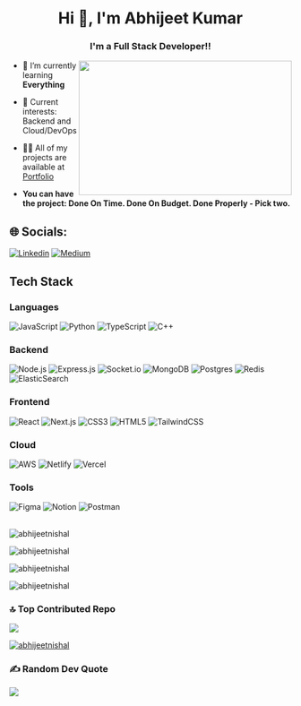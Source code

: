 <!-- ![logo]() -->

<h1 align="center">Hi 👋, I'm Abhijeet Kumar</h1>
<h3 align="center">I'm a Full Stack Developer!!</h3>

<p align="left"> <img align="right" width="380" height="240" src="https://cdn.dribbble.com/users/2131993/screenshots/4948736/thoughtworks-gif_dribbble.gif" /> </p>


- 🌱 I’m currently learning **Everything**

- 📖 Current interests: Backend and Cloud/DevOps

- 👨‍💻 All of my projects are available at [Portfolio](https://abhijeetportfolio.vercel.app/)
  
- **You can have the project: Done On Time. Done On Budget. Done Properly - Pick two.**

<!-- - 📄 Know about my experiences [Resume](https://drive.google.com/file/d/1PyqJ4MBmN-PoBxOmX-5oLh5QSB8s4lB5/view?usp=sharing) -->


## 🌐 Socials:
[![Linkedin](https://img.shields.io/badge/LinkedIn-0077B5?style=for-the-badge&logo=linkedin&logoColor=white)](https://www.linkedin.com/in/abhijeetkumar7565/)
[![Medium](https://img.shields.io/badge/Medium-12100E?style=for-the-badge&logo=medium&logoColor=white)](https://medium.com/@abhijeetkumar7565) 


## Tech Stack

### Languages
![JavaScript](https://img.shields.io/badge/javascript-%23323330.svg?style=for-the-badge&logo=javascript&logoColor=%23F7DF1E)
![Python](https://img.shields.io/badge/python-3670A0?style=for-the-badge&logo=python&logoColor=ffdd54)
![TypeScript](https://img.shields.io/badge/typescript-%23007ACC.svg?style=for-the-badge&logo=typescript&logoColor=white)
![C++](https://img.shields.io/badge/c++-%2300599C.svg?style=for-the-badge&logo=c%2B%2B&logoColor=white)

### Backend
![Node.js](https://img.shields.io/badge/node.js-6DA55F?style=for-the-badge&logo=node.js&logoColor=white)
![Express.js](https://img.shields.io/badge/express.js-%23404d59.svg?style=for-the-badge&logo=express&logoColor=%2361DAFB)
![Socket.io](https://img.shields.io/badge/Socket.io-black?style=for-the-badge&logo=socket.io&badgeColor=010101)
![MongoDB](https://img.shields.io/badge/MongoDB-%234ea94b.svg?style=for-the-badge&logo=mongodb&logoColor=white)
![Postgres](https://img.shields.io/badge/postgres-%23316192.svg?style=for-the-badge&logo=postgresql&logoColor=white)
![Redis](https://img.shields.io/badge/redis-%23DD0031.svg?style=for-the-badge&logo=redis&logoColor=white)
![ElasticSearch](https://img.shields.io/badge/-ElasticSearch-005571?style=for-the-badge&logo=elasticsearch)

### Frontend
![React](https://img.shields.io/badge/react-%2320232a.svg?style=for-the-badge&logo=react&logoColor=%2361DAFB)
![Next.js](https://img.shields.io/badge/Next-black?style=for-the-badge&logo=next.js&logoColor=white)
![CSS3](https://img.shields.io/badge/css3-%231572B6.svg?style=for-the-badge&logo=css3&logoColor=white)
![HTML5](https://img.shields.io/badge/html5-%23E34F26.svg?style=for-the-badge&logo=html5&logoColor=white)
![TailwindCSS](https://img.shields.io/badge/tailwindcss-%2338B2AC.svg?style=for-the-badge&logo=tailwind-css&logoColor=white)

### Cloud
![AWS](https://img.shields.io/badge/AWS-%23FF9900.svg?style=for-the-badge&logo=amazon-aws&logoColor=white)
![Netlify](https://img.shields.io/badge/netlify-%23000000.svg?style=for-the-badge&logo=netlify&logoColor=#00C7B7)
![Vercel](https://img.shields.io/badge/vercel-%23000000.svg?style=for-the-badge&logo=vercel&logoColor=white)

### Tools
![Figma](https://img.shields.io/badge/figma-%23F24E1E.svg?style=for-the-badge&logo=figma&logoColor=white)
![Notion](https://img.shields.io/badge/Notion-%23000000.svg?style=for-the-badge&logo=notion&logoColor=white)
![Postman](https://img.shields.io/badge/Postman-FF6C37?style=for-the-badge&logo=postman&logoColor=white)

</br>

<img align="center" src="https://github-readme-stats.vercel.app/api/top-langs?username=abhijeetnishal&show_icons=true&locale=en&layout=compact" alt="abhijeetnishal" />

<p><img align="center" src="https://github-readme-stats.vercel.app/api?username=abhijeetnishal&show_icons=true&locale=en" alt="abhijeetnishal" /></p>

<p><img align="center" src="https://github-readme-streak-stats.herokuapp.com/?user=abhijeetnishal&" alt="abhijeetnishal" /></p>

<p align="left"> <img src="https://komarev.com/ghpvc/?username=abhijeetnishal&label=Profile%20views&color=0e75b6&style=flat" alt="abhijeetnishal" /> </p>

### 🔝 Top Contributed Repo
![](https://github-contributor-stats.vercel.app/api?username=abhijeetnishal&limit=5&theme=radical&combine_all_yearly_contributions=true)

<p align="left"> <a href="https://github.com/ryo-ma/github-profile-trophy"><img src="https://github-profile-trophy.vercel.app/?username=abhijeetnishal" alt="abhijeetnishal" /></a> </p>

### ✍️ Random Dev Quote

![](https://quotes-github-readme.vercel.app/api?type=horizontal&theme=radical)
